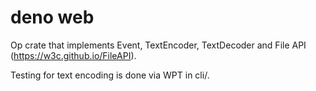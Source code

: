 # deno web

Op crate that implements Event, TextEncoder, TextDecoder and File API
(https://w3c.github.io/FileAPI).

Testing for text encoding is done via WPT in cli/.
